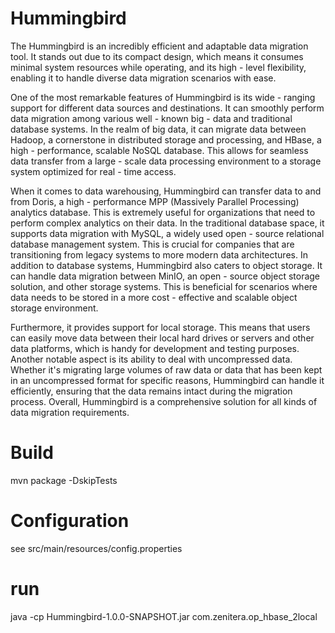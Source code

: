 # Hummingbird
The Hummingbird is an incredibly efficient and adaptable data migration tool. It stands out due to its compact design, which means it consumes minimal system resources while operating, and its high - level flexibility, enabling it to handle diverse data migration scenarios with ease.

One of the most remarkable features of Hummingbird is its wide - ranging support for different data sources and destinations. It can smoothly perform data migration among various well - known big - data and traditional database systems.
In the realm of big data, it can migrate data between Hadoop, a cornerstone in distributed storage and processing, and HBase, a high - performance, scalable NoSQL database. This allows for seamless data transfer from a large - scale data processing environment to a storage system optimized for real - time access.

When it comes to data warehousing, Hummingbird can transfer data to and from Doris, a high - performance MPP (Massively Parallel Processing) analytics database. This is extremely useful for organizations that need to perform complex analytics on their data.
In the traditional database space, it supports data migration with MySQL, a widely used open - source relational database management system. This is crucial for companies that are transitioning from legacy systems to more modern data architectures.
In addition to database systems, Hummingbird also caters to object storage. It can handle data migration between MinIO, an open - source object storage solution, and other storage systems. This is beneficial for scenarios where data needs to be stored in a more cost - effective and scalable object storage environment.

Furthermore, it provides support for local storage. This means that users can easily move data between their local hard drives or servers and other data platforms, which is handy for development and testing purposes.
Another notable aspect is its ability to deal with uncompressed data. Whether it's migrating large volumes of raw data or data that has been kept in an uncompressed format for specific reasons, Hummingbird can handle it efficiently, ensuring that the data remains intact during the migration process. Overall, Hummingbird is a comprehensive solution for all kinds of data migration requirements.

# Build
mvn package -DskipTests

# Configuration
see src/main/resources/config.properties

# run
java -cp Hummingbird-1.0.0-SNAPSHOT.jar com.zenitera.op_hbase_2local
